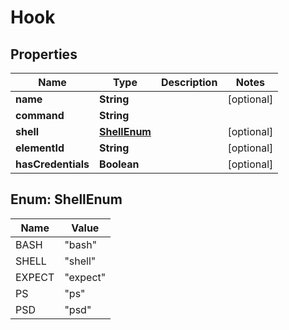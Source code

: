 

# Hook


## Properties

Name | Type | Description | Notes
------------ | ------------- | ------------- | -------------
**name** | **String** |  |  [optional]
**command** | **String** |  | 
**shell** | [**ShellEnum**](#ShellEnum) |  |  [optional]
**elementId** | **String** |  |  [optional]
**hasCredentials** | **Boolean** |  |  [optional]



## Enum: ShellEnum

Name | Value
---- | -----
BASH | &quot;bash&quot;
SHELL | &quot;shell&quot;
EXPECT | &quot;expect&quot;
PS | &quot;ps&quot;
PSD | &quot;psd&quot;




